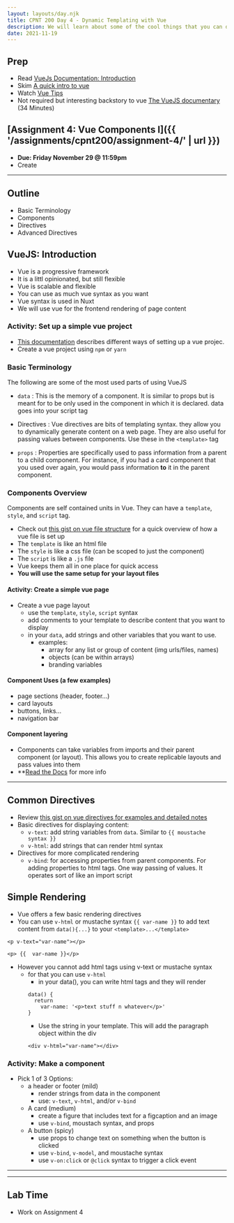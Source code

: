 ```yaml
---
layout: layouts/day.njk
title: CPNT 200 Day 4 - Dynamic Templating with Vue
description: We will learn about some of the cool things that you can do with vuejs. We will especially focus on some of the important terminology and directives used to make dynamic components.
date: 2021-11-19
---
```


## Prep
- Read [VueJs Documentation: Introduction](https://vuejs.org/v2/guide/)
- Skim [A quick intro to vue](https://medium.com/free-code-camp/a-quick-introduction-to-vue-js-72937ee8880d)
- Watch [Vue Tips](https://www.youtube.com/watch?v=r5rcdqkYAes)
- Not required but interesting backstory to vue [The VueJS documentary](https://www.youtube.com/watch?v=OrxmtDw4pVI) (34 Minutes)
  

## [Assignment 4: Vue Components I]({{ '/assignments/cpnt200/assignment-4/' | url }})
- **Due: Friday November 29 @ 11:59pm**
- Create
---

## Outline
- Basic Terminology
- Components
- Directives
- Advanced Directives


## VueJS: Introduction
- Vue is a progressive framework
- It is a littl opinionated, but still flexible
- Vue is scalable and flexible
- You can use as much vue syntax as you want
- Vue syntax is used in Nuxt
- We will use vue for the frontend rendering of page content

### Activity: Set up a simple vue project
- [This documentation](https://vuejs.org/v2/guide/installation.html#CDN) describes different ways of setting up a vue projec.
- Create a vue project using `npm` or `yarn`

### Basic Terminology
The following are some of the most used parts of using VueJS

- `data`
  : This is the memory of a component. It is similar to props but is meant for to be only used in the component in which it is declared. data goes into your script tag

- Directives
  : Vue directives are bits of templating syntax. they allow you to dynamically generate content on a web page. They are also useful for passing values between components. Use these in the `<template>` tag

- `props`
  : Properties are specifically used to pass information from a parent to a child component. For instance, if you had a card component that you used over again, you would pass information **to** it in the parent component.

### Components Overview
Components are self contained units in Vue. They can have a `template`, `style`, and `script` tag.
- Check out [this gist on vue file structure](https://gist.github.com/lilyx13/7b28e3dfdb0e075e97706f08c8e4ce39) for a quick overview of how a vue file is set up
- The `template` is like an html file
- The `style` is like a css file (can be scoped to just the component)
- The `script` is like a `.js` file
- Vue keeps them all in one place for quick access 
- **You will use the same setup for your layout files**

#### Activity: Create a simple vue page
- Create a vue page layout
  - use the `template`, `style`, `script` syntax
  - add comments to your template to describe content that you want to display
  - in your `data`, add strings and other variables that you want to use.
    - examples:
      - array for any list or group of content (img urls/files, names)
      - objects (can be within arrays)
      - branding variables

#### Component Uses (a few examples)
- page sections (header, footer...)
- card layouts
- buttons, links...
- navigation bar

#### Component layering
- Components can take variables from imports and their parent component (or layout). This allows you to create replicable layouts and pass values into them
- **[Read the Docs](https://vuejs.org/v2/guide/single-file-components.html) for more info

---

## Common Directives
- Review [this gist on vue directives for examples and detailed notes](https://gist.github.com/lilyx13/bd6ceed5c3ffd642d01ce670fc8893b1)
- Basic directives for displaying content:
  - `v-text`: add string variables from `data`. Similar to `{{ moustache syntax }}`
  - `v-html`: add strings that can render html syntax
- Directives for more complicated rendering
  - `v-bind`: for accessing properties from parent components. For adding properties to html tags. One way passing of values. It operates sort of like an import script

## Simple Rendering
- Vue offers a few basic rendering directives
- You can use `v-html` or mustache syntax `{{ var-name }}` to add text content from `data(){...}` to your `<template>...</template>`
```
<p v-text="var-name"></p>
```
```
<p> {{  var-name }}</p>
```
- However you cannot add html tags using v-text or mustache syntax
  - for that you can use `v-html`
    - in your data(), you can write html tags and they will render
    ```
    data() {
      return
        var-name: '<p>text stuff n whatever</p>'
    }
    ```
      - Use the string in your template. This will add the paragraph object within the div
      ```
      <div v-html="var-name"></div>
      ```
### Activity: Make a component

- Pick 1 of 3 Options:
  - a header or footer  (mild)
    - render strings from data in the component
    - use: `v-text`, `v-html`, and/or `v-bind`
  - A card (medium)
    - create a figure that includes text for a figcaption and an image
    - use `v-bind`, moustach syntax, and props
  - A button (spicy)
    - use props to change text on something when the button is clicked
    - use `v-bind`, `v-model`, and moustache syntax
    - use `v-on:click` or `@click` syntax to trigger a click event
---
---

## Lab Time
- Work on Assignment 4